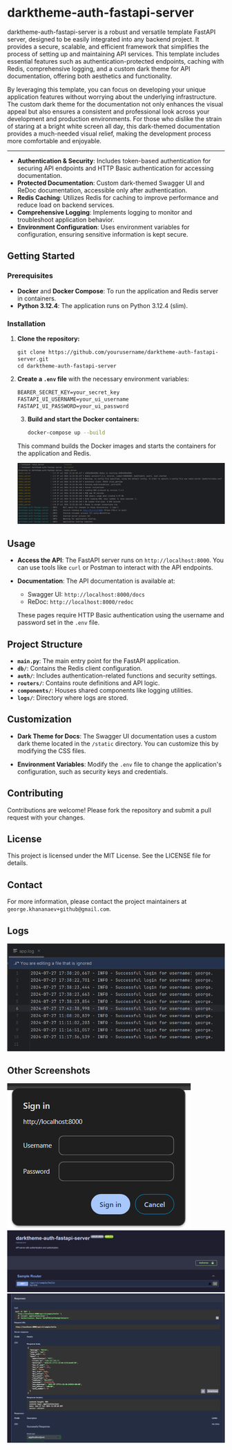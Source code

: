 
darktheme-auth-fastapi-server
=============================

darktheme-auth-fastapi-server is a robust and versatile template FastAPI server, designed to be easily integrated into any backend project. It provides a secure, scalable, and efficient framework that simplifies the process of setting up and maintaining API services. This template includes essential features such as authentication-protected endpoints, caching with Redis, comprehensive logging, and a custom dark theme for API documentation, offering both aesthetics and functionality.

By leveraging this template, you can focus on developing your unique application features without worrying about the underlying infrastructure. The custom dark theme for the documentation not only enhances the visual appeal but also ensures a consistent and professional look across your development and production environments. For those who dislike the strain of staring at a bright white screen all day, this dark-themed documentation provides a much-needed visual relief, making the development process more comfortable and enjoyable.

--------

- **Authentication & Security**: Includes token-based authentication for securing API endpoints and HTTP Basic authentication for accessing documentation.
- **Protected Documentation**: Custom dark-themed Swagger UI and ReDoc documentation, accessible only after authentication.
- **Redis Caching**: Utilizes Redis for caching to improve performance and reduce load on backend services.
- **Comprehensive Logging**: Implements logging to monitor and troubleshoot application behavior.
- **Environment Configuration**: Uses environment variables for configuration, ensuring sensitive information is kept secure.

Getting Started
---------------

### Prerequisites

- **Docker** and **Docker Compose**: To run the application and Redis server in containers.
- **Python 3.12.4**: The application runs on Python 3.12.4 (slim).

### Installation

1. **Clone the repository:**

   ```
   git clone https://github.com/yourusername/darktheme-auth-fastapi-server.git
   cd darktheme-auth-fastapi-server
   ```

2. **Create a `.env` file** with the necessary environment variables:

   ```
   BEARER_SECRET_KEY=your_secret_key
   FASTAPI_UI_USERNAME=your_ui_username
   FASTAPI_UI_PASSWORD=your_ui_password
   ```

   3. **Build and start the Docker containers:**

      ```bash
      docker-compose up --build
      ```

   This command builds the Docker images and starts the containers for the application and Redis.

   ![accessibility text](/screenshots/running_server.png)


Usage
-----

- **Access the API**: The FastAPI server runs on `http://localhost:8000`. You can use tools like `curl` or Postman to interact with the API endpoints.

- **Documentation**: The API documentation is available at:
    - Swagger UI: `http://localhost:8000/docs`
    - ReDoc: `http://localhost:8000/redoc`

  These pages require HTTP Basic authentication using the username and password set in the `.env` file.

Project Structure
-----------------

- **`main.py`**: The main entry point for the FastAPI application.
- **`db/`**: Contains the Redis client configuration.
- **`auth/`**: Includes authentication-related functions and security settings.
- **`routers/`**: Contains route definitions and API logic.
- **`components/`**: Houses shared components like logging utilities.
- **`logs/`**: Directory where logs are stored.

Customization
-------------

- **Dark Theme for Docs**: The Swagger UI documentation uses a custom dark theme located in the `/static` directory. You can customize this by modifying the CSS files.

- **Environment Variables**: Modify the `.env` file to change the application's configuration, such as security keys and credentials.

Contributing
------------

Contributions are welcome! Please fork the repository and submit a pull request with your changes.

License
-------

This project is licensed under the MIT License. See the LICENSE file for details.

Contact
-------

For more information, please contact the project maintainers at `george.khananaev+github@gmail.com`.

Logs
-------
![accessibility text](/screenshots/logs.png)


Other Screenshots
-------
![hover text](/screenshots/protected_docs.png)
![accessibility text](/screenshots/docs.png)
![accessibility text](/screenshots/response.png)